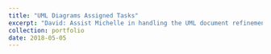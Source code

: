 ```yaml
---
title: "UML Diagrams Assigned Tasks"
excerpt: "David: Assist Michelle in handling the UML document refinement and Write a text sequence for the user story: "You work on "As a DIYer, I want to store data and measurements for my DIY projects so I can refer to them any time."<br/>Michelle: Work on the Class UML and text sequence for: "As a user, I want to make price calculations based on the data I assemble so I can estimate project costs."<br/>Jim: Work on the sequence start up text and sequence text for "As a homeowner, I want to document my home's energy efficiency."<br/>Caleb: Work on the Sequence UML"
collection: portfolio
date: 2018-05-05
---
```

